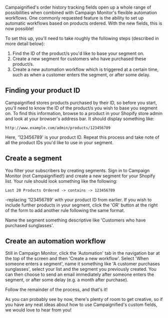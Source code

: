 Campaignified's order history tracking fields open up a whole range of
possibilities when combined with Campaign Monitor's flexible automation
workflows. One commonly requested feature is the ability to set up automatic
workflows based on products ordered. With the new fields, this is now possible!

To set this up, you'll need to take roughly the following steps (described in
more detail below):

1. Find the ID of the product/s you'd like to base your segment on.
2. Create a new segment for customers who have purchased these product/s.
3. Create a new automation workflow which is triggered at a certain time, such
   as when a customer enters the segment, or after some delay.

Finding your product ID
-----------------------

Campaignified stores products purchased by their ID, so before you start, you'll
need to know the ID of the product/s you wish to base you segment on. To find
this information, browse to a product in your Shopify store admin and look at
your browser's address bar. It should display something like:

    http://www.example.com/admin/products/123456789

Here, '123456789' is your product ID. Repeat this process and take note of all
the product IDs you'd like to use in your segment.

Create a segment
----------------

You filter your subscribers by creating segments. Sign in to Campaign Monitor
(not Campaignified!) and create a new segment for your Shopify list. Your rule
should look something like the following:

    Last 20 Products Ordered -> contains -> 123456789

-replacing '123456789' with your product ID from earlier. If you wish to include
further products in your segment, click the 'OR' button at the right of the form
to add another rule following the same format.

Name the segment something descriptive like 'Customers who have purchased
sunglasses'.

Create an automation workflow
-----------------------------

Still in Campaign Monitor, click the 'Automation' tab in the navigation bar at
the top of the screen and then 'Create a new workflow'. Select 'When someone
enters a segment', name it something like 'A customer purchases sunglasses',
select your list and the segment you previously created. You can then choose to
send an email immediately after someone enters the segment, or after some delay
(e.g. a month after purchase).

Follow the remainder of the process, and that's it!

As you can probably see by now, there's plenty of room to get creative, so if
you have any neat ideas about how to use Campaignified's custom fields, we would
love to hear from you!
